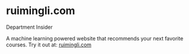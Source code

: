 # ruimingli.com
Department Insider

A machine learning powered website that recommends your next favorite courses.
Try it out at: [ruimingli.com](ruimingli.com)

